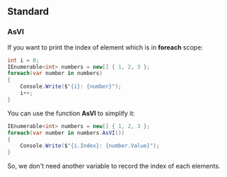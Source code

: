 ## Standard

### AsVI

If you want to print the index of element which is in **foreach** scope:

```c#
int i = 0;
IEnumerable<int> numbers = new[] { 1, 2, 3 };
foreach(var number in numbers)
{
    Console.Write($"{i}: {number}");
    i++;
}
```

You can use the function **AsVI** to simplify it:

```c#
IEnumerable<int> numbers = new[] { 1, 2, 3 };
foreach(var number in numbers.AsVI())
{
    Console.Write($"{i.Index}: {number.Value}");
}
```

So, we don't need another variable to record the index of each elements.

